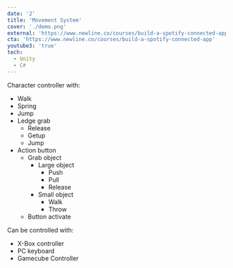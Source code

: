 ```yaml
---
date: '2'
title: 'Movement System'
cover: './demo.png'
external: 'https://www.newline.co/courses/build-a-spotify-connected-app'
cta: 'https://www.newline.co/courses/build-a-spotify-connected-app'
youtube3: 'true'
tech:
  - Unity
  - C#
---
```


Character controller with:

- Walk
- Spring
- Jump
- Ledge grab
  - Release
  - Getup
  - Jump
- Action button
  - Grab object
    - Large object
      - Push
      - Pull
      - Release
    - Small object
      - Walk
      - Throw
  - Button activate

Can be controlled with:

- X-Box controller
- PC keyboard
- Gamecube Controller
